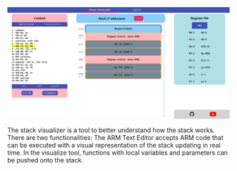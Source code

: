 ![alt text](/stack-visualizer/src/Images/StackVisPreview.png)

The stack visualizer is a tool to better understand how the stack works.  There are two functionalities: The ARM Text Editor accepts ARM code that can be executed with a visual representation of the stack updating in real time.  In the visualize tool, functions with local variables and parameters can be pushed onto the stack.
